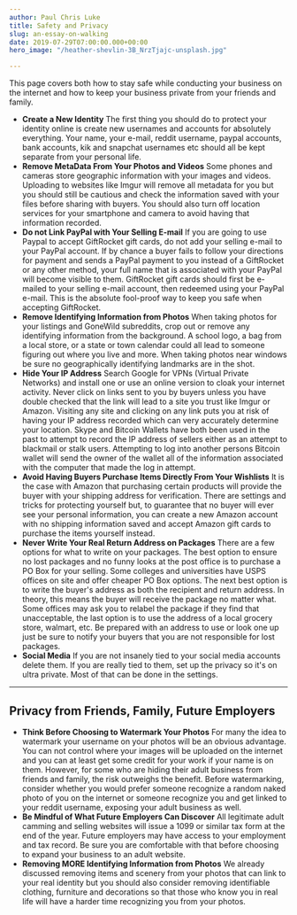 ```yaml
---
author: Paul Chris Luke
title: Safety and Privacy
slug: an-essay-on-walking
date: 2019-07-29T07:00:00.000+00:00
hero_image: "/heather-shevlin-3B_NrzTjajc-unsplash.jpg"

---
```

This page covers both how to stay safe while conducting your business on the internet and how to keep your business private from your friends and family.

* **Create a New Identity** The first thing you should do to protect your identity online is create new usernames and accounts for absolutely everything. Your name, your e-mail, reddit username, paypal accounts, bank accounts, kik and snapchat usernames etc should all be kept separate from your personal life.
* **Remove MetaData From Your Photos and Videos** Some phones and cameras store geographic information with your images and videos. Uploading to websites like Imgur will remove all metadata for you but you should still be cautious and check the information saved with your files before sharing with buyers. You should also turn off location services for your smartphone and camera to avoid having that information recorded.
* **Do not Link PayPal with Your Selling E-mail** If you are going to use Paypal to accept GiftRocket gift cards, do not add your selling e-mail to your PayPal account. If by chance a buyer fails to follow your directions for payment and sends a PayPal payment to you instead of a GiftRocket or any other method, your full name that is associated with your PayPal will become visible to them. GiftRocket gift cards should first be e-mailed to your selling e-mail account, then redeemed using your PayPal e-mail. This is the absolute fool-proof way to keep you safe when accepting GiftRocket.
* **Remove Identifying Information from Photos** When taking photos for your listings and GoneWild subreddits, crop out or remove any identifying information from the background. A school logo, a bag from a local store, or a state or town calendar could all lead to someone figuring out where you live and more. When taking photos near windows be sure no geographically identifying landmarks are in the shot.
* **Hide Your IP Address** Search Google for VPNs (Virtual Private Networks) and install one or use an online version to cloak your internet activity. Never click on links sent to you by buyers unless you have double checked that the link will lead to a site you trust like Imgur or Amazon. Visiting any site and clicking on any link puts you at risk of having your IP address recorded which can very accurately determine your location. Skype and Bitcoin Wallets have both been used in the past to attempt to record the IP address of sellers either as an attempt to blackmail or stalk users. Attempting to log into another persons Bitcoin wallet will send the owner of the wallet all of the information associated with the computer that made the log in attempt.
* **Avoid Having Buyers Purchase Items Directly From Your Wishlists** It is the case with Amazon that purchasing certain products will provide the buyer with your shipping address for verification. There are settings and tricks for protecting yourself but, to guarantee that no buyer will ever see your personal information, you can create a new Amazon account with no shipping information saved and accept Amazon gift cards to purchase the items yourself instead.
* **Never Write Your Real Return Address on Packages** There are a few options for what to write on your packages. The best option to ensure no lost packages and no funny looks at the post office is to purchase a PO Box for your selling. Some colleges and universities have USPS offices on site and offer cheaper PO Box options. The next best option is to write the buyer's address as both the recipient and return address. In theory, this means the buyer will receive the package no matter what. Some offices may ask you to relabel the package if they find that unacceptable, the last option is to use the address of a local grocery store, walmart, etc. Be prepared with an address to use or look one up just be sure to notify your buyers that you are not responsible for lost packages.
* **Social Media** If you are not insanely tied to your social media accounts delete them. If you are really tied to them, set up the privacy so it's on ultra private. Most of that can be done in the settings.

***

## Privacy from Friends, Family, Future Employers

* **Think Before Choosing to Watermark Your Photos** For many the idea to watermark your username on your photos will be an obvious advantage. You can not control where your images will be uploaded on the internet and you can at least get some credit for your work if your name is on them. However, for some who are hiding their adult business from friends and family, the risk outweighs the benefit. Before watermarking, consider whether you would prefer someone recognize a random naked photo of you on the internet or someone recognize you and get linked to your reddit username, exposing your adult business as well.
* **Be Mindful of What Future Employers Can Discover** All legitimate adult camming and selling websites will issue a 1099 or similar tax form at the end of the year. Future employers may have access to your employment and tax record. Be sure you are comfortable with that before choosing to expand your business to an adult website.
* **Removing MORE Identifying Information from Photos** We already discussed removing items and scenery from your photos that can link to your real identity but you should also consider removing identifiable clothing, furniture and decorations so that those who know you in real life will have a harder time recognizing you from your photos.